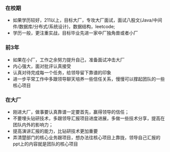 ### 在校期
+ 如果学历较好，211以上，目标大厂，专攻大厂面试，面试八股文(Java/中间件/数据库/分布式/系统设计)，数据结构，leetcode;
+ 学历一般，更注重实战，目标毕业先进一家中厂独角兽或者小厂

### 前3年
+ 如果在小厂，工作之余努力提升自己，准备面试冲击大厂
+ 内心强大，面对批评认真接受
+ 认真对待完成每一个任务，给领导留下靠谱的印象
+ 进一步平常工作中多跟领导聊天培养一些信任关系，慢慢可以撑起团队的一些核心项目

### 在大厂
+ 刚进大厂，做事要认真靠谱一定要首先，赢得领导的信任；
+ 不要埋头钻研技术，多跟领导汇报项目进度进展，多做一些技术分享，提高在团队内外的影响力；
+ 提高演讲汇报的能力，比钻研技术更加重要
+ 弄清楚部门的核心业务跟项目，想办法往核心项目上靠拢，领导自己汇报的ppt上的内容就是团队的核心项目



